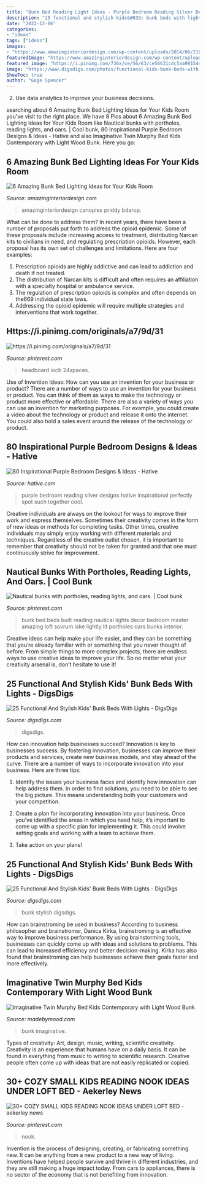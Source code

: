 ```yaml
---
title: "Bunk Bed Reading Light Ideas - Purple Bedroom Reading Silver Designs Hative Inspirational Perfectly Spot Such Together Cool"
description: "25 functional and stylish kids&#039; bunk beds with lights"
date: "2022-12-06"
categories:
- "ideas"
tags: ["ideas"]
images:
- "https://www.amazinginteriordesign.com/wp-content/uploads/2014/06/210.jpg"
featuredImage: "https://www.amazinginteriordesign.com/wp-content/uploads/2014/06/210.jpg"
featured_image: "https://i.pinimg.com/736x/ce/56/63/ce56631cdc5aa98154453e741b863e9b.jpg"
image: "https://www.digsdigs.com/photos/functional-kids-bunk-beds-with-lights-15.jpg"
ShowToc: true
author: "Gage Spencer"
---
```



2. Use data analytics to improve your business decisions.

	

		
searching about 6 Amazing Bunk Bed Lighting Ideas for Your Kids Room you've visit to the right place. We have 8 Pics about 6 Amazing Bunk Bed Lighting Ideas for Your Kids Room like Nautical bunks with portholes, reading lights, and oars. | Cool bunk, 80 Inspirational Purple Bedroom Designs &amp; Ideas - Hative and also Imaginative Twin Murphy Bed Kids Contemporary with Light Wood Bunk. Here you go:
		
    
## 6 Amazing Bunk Bed Lighting Ideas For Your Kids Room

<img loading=lazy src="https://www.amazinginteriordesign.com/wp-content/uploads/2014/06/210.jpg" onerror="this.onerror=null;this.src='https://tse4.mm.bing.net/th?id=OIP.23bY1J5SbgJjyzaWkAKOrwHaKe&amp;pid=15.1';" alt="6 Amazing Bunk Bed Lighting Ideas for Your Kids Room">

_Source: amazinginteriordesign.com_

>amazinginteriordesign canopies priddy bdarop. 

	

What can be done to address them?
In recent years, there have been a number of proposals put forth to address the opioid epidemic. Some of these proposals include increasing access to treatment, distributing Narcan kits to civilians in need, and regulating prescription opioids. However, each proposal has its own set of challenges and limitations. Here are four examples:
1) Prescription opioids are highly addictive and can lead to addiction and death if not treated. 
2) The distribution of Narcan kits is difficult and often requires an affiliation with a specialty hospital or ambulance service. 
3) The regulation of prescription opioids is complex and often depends on the669 individual state laws. 
4) Addressing the opioid epidemic will require multiple strategies and interventions that work together.

    
## Https://i.pinimg.com/originals/a7/9d/31

<img loading=lazy src="https://i.pinimg.com/736x/ce/56/63/ce56631cdc5aa98154453e741b863e9b.jpg" onerror="this.onerror=null;this.src='https://tse3.mm.bing.net/th?id=OIP.kWPNG6LNT0pXjbojIpvXqwHaJX&amp;pid=15.1';" alt="https://i.pinimg.com/originals/a7/9d/31">

_Source: pinterest.com_

>headboard iocb 24spaces. 

	

Use of Invention Ideas: How can you use an invention for your business or product?
There are a number of ways to use an invention for your business or product. You can think of them as ways to make the technology or product more effective or affordable. There are also a variety of ways you can use an invention for marketing purposes. For example, you could create a video about the technology or product and release it onto the internet. You could also hold a sales event around the release of the technology or product.

    
## 80 Inspirational Purple Bedroom Designs &amp; Ideas - Hative

<img loading=lazy src="https://hative.com/wp-content/uploads/2015/05/purple-bedroom-ideas/27-purple-bedroom-ideas.jpg" onerror="this.onerror=null;this.src='https://tse4.mm.bing.net/th?id=OIP.CkiuRTABllteqeJNp8EhdwHaJe&amp;pid=15.1';" alt="80 Inspirational Purple Bedroom Designs &amp; Ideas - Hative">

_Source: hative.com_

>purple bedroom reading silver designs hative inspirational perfectly spot such together cool. 

	

Creative individuals are always on the lookout for ways to improve their work and express themselves. Sometimes their creativity comes in the form of new ideas or methods for completing tasks. Other times, creative individuals may simply enjoy working with different materials and techniques. Regardless of the creative outlet chosen, it is important to remember that creativity should not be taken for granted and that one must continuously strive for improvement.

    
## Nautical Bunks With Portholes, Reading Lights, And Oars. | Cool Bunk

<img loading=lazy src="https://i.pinimg.com/736x/81/28/e2/8128e2ce3fc188beb3daae63018ce3de--amazing-bunk-beds-lake-decor.jpg" onerror="this.onerror=null;this.src='https://tse2.mm.bing.net/th?id=OIP.m91mYeFQMRDqOLXU0RXyiwHaJ3&amp;pid=15.1';" alt="Nautical bunks with portholes, reading lights, and oars. | Cool bunk">

_Source: pinterest.com_

>bunk bed beds built reading nautical lights decor bedroom master amazing loft sovrum lake lightly lit portholes oars bunks interior. 

	

Creative ideas can help make your life easier, and they can be something that you’re already familiar with or something that you never thought of before. From simple things to more complex projects, there are endless ways to use creative ideas to improve your life. So no matter what your creativity arsenal is, don’t hesitate to use it!

    
## 25 Functional And Stylish Kids&#039; Bunk Beds With Lights - DigsDigs

<img loading=lazy src="https://www.digsdigs.com/photos/functional-kids-bunk-beds-with-lights-1-554x984.jpg" onerror="this.onerror=null;this.src='https://tse2.mm.bing.net/th?id=OIP.W6T-DvA3b1470Qo2-cJ-XgHaNJ&amp;pid=15.1';" alt="25 Functional And Stylish Kids&#039; Bunk Beds With Lights - DigsDigs">

_Source: digsdigs.com_

>digsdigs. 

	

How can innovation help businesses succeed?
Innovation is key to businesses success. By fostering innovation, businesses can improve their products and services, create new business models, and stay ahead of the curve. There are a number of ways to incorporate innovation into your business. Here are three tips:
1. Identify the issues your business faces and identify how innovation can help address them. In order to find solutions, you need to be able to see the big picture. This means understanding both your customers and your competition.

2. Create a plan for incorporating innovation into your business. Once you’ve identified the areas in which you need help, it’s important to come up with a specific plan for implementing it. This could involve setting goals and working with a team to achieve them.

3. Take action on your plans!

    
## 25 Functional And Stylish Kids&#039; Bunk Beds With Lights - DigsDigs

<img loading=lazy src="https://www.digsdigs.com/photos/functional-kids-bunk-beds-with-lights-15.jpg" onerror="this.onerror=null;this.src='https://tse1.mm.bing.net/th?id=OIP.dLETIuJV3gLcfzcZ0HgSwQHaKk&amp;pid=15.1';" alt="25 Functional And Stylish Kids&#039; Bunk Beds With Lights - DigsDigs">

_Source: digsdigs.com_

>bunk stylish digsdigs. 

	

How can brainstroming be used in business?
According to business philosopher and brainstromer, Danica Kirka, brainstroming is an effective way to improve business performance. By using brainstorming tools, businesses can quickly come up with ideas and solutions to problems. This can lead to increased efficiency and better decision-making. Kirka has also found that brainstroming can help businesses achieve their goals faster and more effectively.

    
## Imaginative Twin Murphy Bed Kids Contemporary With Light Wood Bunk

<img loading=lazy src="https://madebymood.com/wp-content/uploads/2018/02/boston-twin-murphy-bed-with-contemporary-kids-toys-and-games-bunk-modern-built-in-768x512.jpg" onerror="this.onerror=null;this.src='https://tse2.mm.bing.net/th?id=OIP.gR7jy--W6LdnTlX6iv5wGQHaE8&amp;pid=15.1';" alt="Imaginative Twin Murphy Bed Kids Contemporary with Light Wood Bunk">

_Source: madebymood.com_

>bunk imaginative. 

	

Types of creativity: Art, design, music, writing, scientific creativity.
Creativity is an experience that humans have on a daily basis. It can be found in everything from music to writing to scientific research. Creative people often come up with ideas that are not easily replicated or copied.

    
## 30+ COZY SMALL KIDS READING NOOK IDEAS UNDER LOFT BED - Aekerley News

<img loading=lazy src="https://i.pinimg.com/736x/8d/75/de/8d75de70daa76da4e7fdc0cfbc9da7c0.jpg" onerror="this.onerror=null;this.src='https://tse3.mm.bing.net/th?id=OIP.fEZJX7nnj65NXRxx2Iw2RQHaFj&amp;pid=15.1';" alt="30+ COZY SMALL KIDS READING NOOK IDEAS UNDER LOFT BED - aekerley news">

_Source: pinterest.com_

>nook. 

	

Invention is the process of designing, creating, or fabricating something new. It can be anything from a new product to a new way of living. Inventions have helped people survive and thrive in different industries, and they are still making a huge impact today. From cars to appliances, there is no sector of the economy that is not benefiting from innovation.

